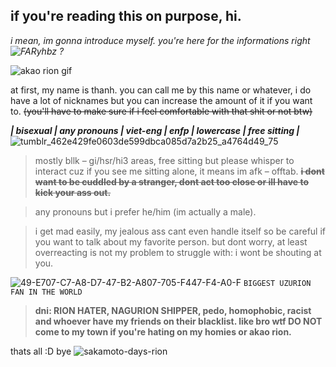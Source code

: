 ## if you're reading this on purpose, hi.


_i mean, im gonna introduce myself. you're here for the informations right ![FARyhbz](https://github.com/user-attachments/assets/e58416f6-7e2d-49f0-980b-e96fe2157b21)
?_

![akao rion gif](https://github.com/user-attachments/assets/d6062921-e86d-402d-855a-b1fe420306bd)

at first, my name is thanh. you can call me by this name or whatever, i do have a lot of nicknames but you can increase the amount of it if you want to. ~~(you'll have to make sure if i feel comfortable with that shit or not btw)~~ 



*__| bisexual | any pronouns | viet-eng | enfp | lowercase | free sitting |__* ![tumblr_462e429fe0603de599dbca085d7a2b25_a4764d49_75](https://github.com/user-attachments/assets/6062e5cf-5634-4af2-8c99-cfef6659bf94)


> mostly bllk – gi/hsr/hi3 areas, free sitting but please whisper to interact cuz if you see me sitting alone, it means im afk – offtab. **~~i dont want to be cuddled by a stranger, dont act too close or ill have to kick your ass out.~~**

> any pronouns but i prefer he/him (im actually a male). 

> i get mad easily, my jealous ass cant even handle itself so be careful if you want to talk about my favorite person. but dont worry, at least overreacting is not my problem to struggle with: i wont be shouting at you.

![49-E707-C7-A8-D7-47-B2-A807-705-F447-F4-A0-F](https://github.com/user-attachments/assets/87bbd7c9-e256-490a-a27d-20dc1049e40a) ```BIGGEST UZURION FAN IN THE WORLD```

> **dni: RION HATER, NAGURION SHIPPER, pedo, homophobic, racist and whoever have my friends on their blacklist. like bro wtf DO NOT come to my town if you're hating on my homies or akao rion.** 



thats all :D bye       ![sakamoto-days-rion](https://github.com/user-attachments/assets/206d9df7-384e-48aa-bbcc-0381f07493d4)  
